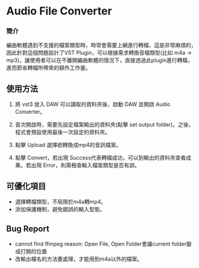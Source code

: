 # Audio File Converter

### 簡介
編曲軟體遇到不支援的檔案類型時，時常會需要上網進行轉檔，這是非常麻煩的，因此針對這個問題設計了VST Plugin，可以根據需求轉換音檔類型(比如 m4a -> mp3)，讓使用者可以在不離開編曲軟體的情況下，直接透過此plugin進行轉檔，進而節省轉檔所帶來的額外工作量。

## 使用方法
1. 將 vst3 放入 DAW 可以讀取的資料夾後，啟動 DAW 並開啟 Audio Converter。

2. 首次開啟時，需要先設定檔案輸出的資料夾(點擊 set output folder)。之後，程式會預設使用最後一次設定的資料夾。

3. 點擊 Upload 選擇欲轉換成mp4的音訊檔案。

4. 點擊 Convert，若出現 Success代表轉檔成功，可以到輸出的資料夾查看成果。若出現 Error，則需檢查輸入檔案類型是否有誤。


## 可優化項目
* 選擇轉檔類型，不局限於m4a轉mp4。
* 添加保護機制，避免錯誤的輸入型態。

## Bug Report
* cannot find ffmpeg reason: Open File, Open Folder會讓current folder變成打開的位置
* 改輸出檔名的方法要處理，才能用到m4a以外的檔案。
